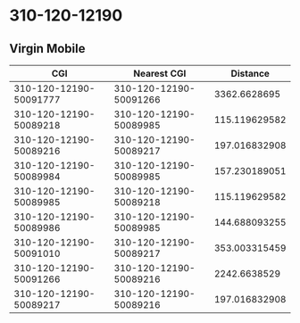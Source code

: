 # 310-120-12190
## Virgin Mobile


| CGI | Nearest CGI | Distance |
|-----|-------------|----------|
| 310-120-12190-50091777 | 310-120-12190-50091266 | 3362.6628695 |
| 310-120-12190-50089218 | 310-120-12190-50089985 | 115.119629582 |
| 310-120-12190-50089216 | 310-120-12190-50089217 | 197.016832908 |
| 310-120-12190-50089984 | 310-120-12190-50089985 | 157.230189051 |
| 310-120-12190-50089985 | 310-120-12190-50089218 | 115.119629582 |
| 310-120-12190-50089986 | 310-120-12190-50089985 | 144.688093255 |
| 310-120-12190-50091010 | 310-120-12190-50089217 | 353.003315459 |
| 310-120-12190-50091266 | 310-120-12190-50089216 | 2242.6638529 |
| 310-120-12190-50089217 | 310-120-12190-50089216 | 197.016832908 |
